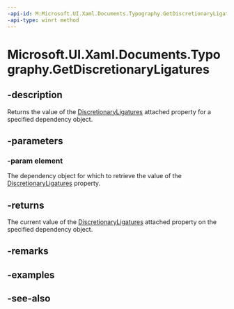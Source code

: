 ```yaml
---
-api-id: M:Microsoft.UI.Xaml.Documents.Typography.GetDiscretionaryLigatures(Microsoft.UI.Xaml.DependencyObject)
-api-type: winrt method
---
```


<!-- Method syntax
public bool GetDiscretionaryLigatures(Windows.UI.Xaml.DependencyObject element)
-->

# Microsoft.UI.Xaml.Documents.Typography.GetDiscretionaryLigatures

## -description
Returns the value of the [DiscretionaryLigatures](/windows/winui/api/microsoft.ui.xaml.documents.typography#xaml-attached-properties) attached property for a specified dependency object.

## -parameters
### -param element
The dependency object for which to retrieve the value of the [DiscretionaryLigatures](/windows/winui/api/microsoft.ui.xaml.documents.typography#xaml-attached-properties) property.

## -returns
The current value of the [DiscretionaryLigatures](/windows/winui/api/microsoft.ui.xaml.documents.typography#xaml-attached-properties) attached property on the specified dependency object.

## -remarks

## -examples

## -see-also
